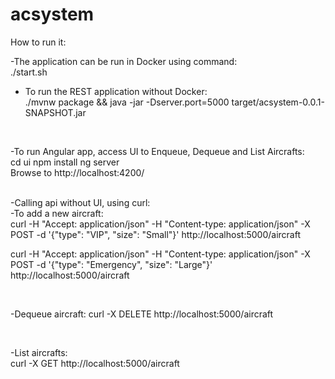 # acsystem


How to run it:

-The application can be run in Docker using command: </br> 
./start.sh 


- To run the REST application without Docker: </br>
./mvnw package && java -jar  -Dserver.port=5000  target/acsystem-0.0.1-SNAPSHOT.jar

</br> 

-To run Angular app, access UI to Enqueue, Dequeue and List Aircrafts:
</br> 
cd ui
npm install
ng server
</br> 
Browse to http://localhost:4200/

</br> 
-Calling api without UI, using curl:
</br> 
-To add a new aircraft:
</br> 
curl -H "Accept: application/json" -H "Content-type: application/json" -X POST -d '{"type": "VIP", "size": "Small"}' http://localhost:5000/aircraft
</br>

curl -H "Accept: application/json" -H "Content-type: application/json" -X POST -d '{"type": "Emergency", "size": "Large"}' http://localhost:5000/aircraft

</br>

-Dequeue aircraft:
curl  -X DELETE http://localhost:5000/aircraft

</br>

-List aircrafts:
</br>
curl  -X GET  http://localhost:5000/aircraft

